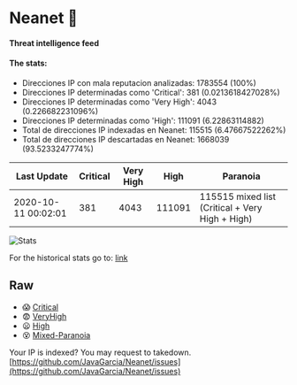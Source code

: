 # Neanet :hocho:
#### Threat intelligence feed
#### The stats:

- Direcciones IP con mala reputacion analizadas: 1783554 (100%)
- Direcciones IP determinadas como 'Critical':  381 (0.0213618427028%)
- Direcciones IP determinadas como 'Very High':  4043 (0.226682231096%)
- Direcciones IP determinadas como 'High':  111091 (6.22863114882)
- Total de direcciones IP indexadas en Neanet:  115515 (6.47667522262%)
- Total de direcciones IP descartadas en Neanet:  1668039 (93.5233247774%)

| Last Update | Critical | Very High | High | Paranoia |
| --- | --- | --- | --- | --- |
| 2020-10-11 00:02:01 | 381 | 4043 | 111091 | 115515 mixed list (Critical + Very High + High)|

![Stats](https://docs.google.com/spreadsheets/d/e/2PACX-1vSnaNMIXVabIpDJjufMlzH7poXnshF3mgd8Is1g9ytUEzVsP5my4Trn8f-xkoLLQ38xpL3HtmUexLo6/pubchart?oid=501124687&format=image)

For the historical stats go to: [link](/stats.csv)
## Raw
- :scream: [Critical](https://raw.githubusercontent.com/JavaGarcia/Neanet/master/blacklists/neanet_critical.txt)
- :fearful: [VeryHigh](https://raw.githubusercontent.com/JavaGarcia/Neanet/master/blacklists/neanet_veryHigh.txtt)
- :frowning: [High](https://raw.githubusercontent.com/JavaGarcia/Neanet/master/blacklists/neanet_high.txt)
- :dizzy_face: [Mixed-Paranoia](https://raw.githubusercontent.com/JavaGarcia/Neanet/master/blacklists/neanet_all.txt)


Your IP is indexed? You may request to takedown. [https://github.com/JavaGarcia/Neanet/issues](https://github.com/JavaGarcia/Neanet/issues)











































































































































































































































































































































































































































































































































































































































































































































































































































































































































































































































































































































































































































































































































































